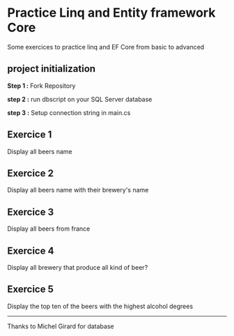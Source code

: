 # Practice Linq and Entity framework Core

Some exercices to practice linq and EF Core from basic to advanced

## project initialization

**Step 1 :** Fork Repository

**step 2 :** run dbscript on your SQL Server database

**step 3 :** Setup connection string in main.cs

## Exercice 1 
Display all beers name

## Exercice 2
Display all beers name with their brewery's name

## Exercice 3
Display all beers from france

## Exercice 4
Display all brewery that produce all kind of beer?

## Exercice 5
Display the top ten of the beers with the highest alcohol degrees




---
Thanks to Michel Girard for database 
